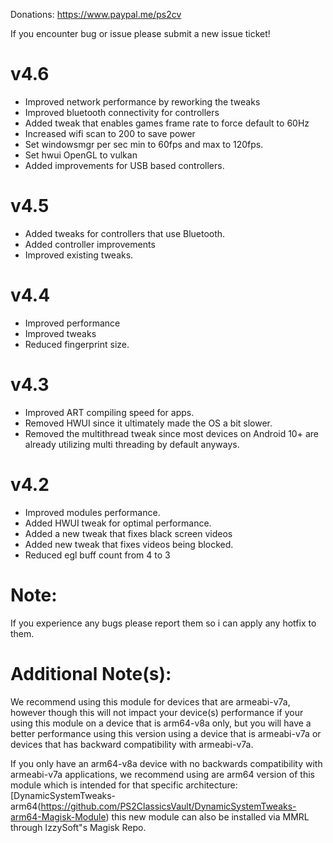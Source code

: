 Donations:
https://www.paypal.me/ps2cv

If you encounter bug or issue please submit a new issue ticket!

# v4.6
- Improved network performance by reworking the tweaks
- Improved bluetooth connectivity for controllers
- Added tweak that enables games frame rate to force default to 60Hz
- Increased wifi scan to 200 to save power
- Set windowsmgr per sec min to 60fps and max to 120fps.
- Set hwui OpenGL to vulkan
- Added improvements for USB based controllers.

# v4.5
- Added tweaks for controllers that use Bluetooth.
- Added controller improvements
- Improved existing tweaks.

# v4.4
- Improved performance
- Improved tweaks
- Reduced fingerprint size.

# v4.3
- Improved ART compiling speed for apps.
- Removed HWUI since it ultimately made the OS a bit slower.
- Removed the multithread tweak since most devices on Android 10+ are already utilizing multi threading by default anyways.

# v4.2
- Improved modules performance.
- Added HWUI tweak for optimal performance.
- Added a new tweak that fixes black screen videos
- Added new tweak that fixes videos being blocked.
- Reduced egl buff count from 4 to 3

# Note: 
If you experience any bugs please report them so i can apply any hotfix to them. 

# Additional Note(s):
We recommend using this module for devices that are armeabi-v7a, however though this will not impact your device(s) performance if your using this module on a device that is arm64-v8a only, but you will have a better performance using this version using a device that is armeabi-v7a or devices that has backward compatibility with armeabi-v7a.

If you only have an arm64-v8a device with no backwards compatibility with armeabi-v7a applications, we recommend using are arm64 version of this module which is intended for that specific architecture: [DynamicSystemTweaks-arm64(https://github.com/PS2ClassicsVault/DynamicSystemTweaks-arm64-Magisk-Module) this new module can also be installed via MMRL through IzzySoft"s Magisk Repo.


